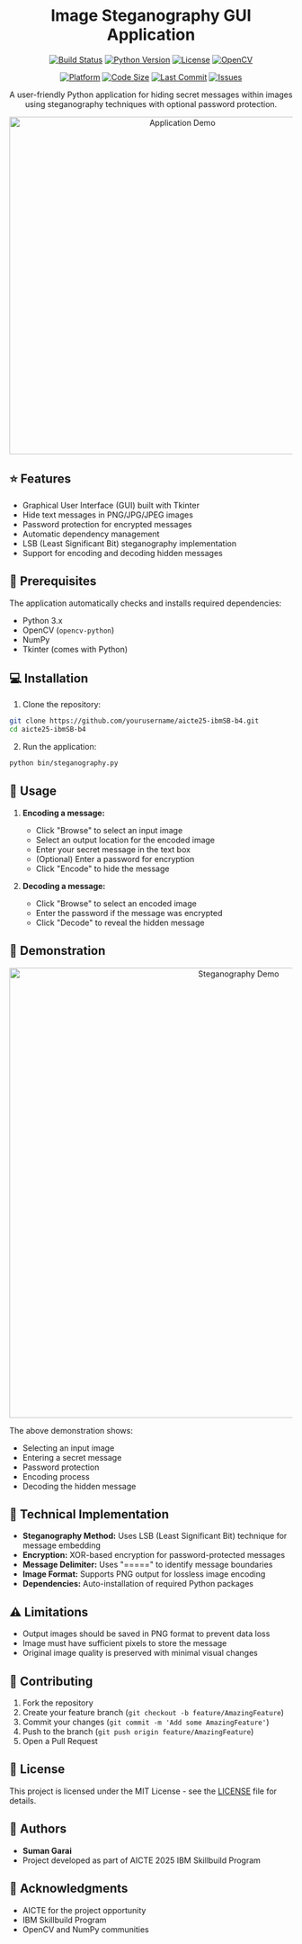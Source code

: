 <div align="center">

# Image Steganography GUI Application

[![Build Status](https://img.shields.io/badge/build-passing-brightgreen.svg)]()
[![Python Version](https://img.shields.io/badge/python-3.x-blue.svg)](https://www.python.org/downloads/)
[![License](https://img.shields.io/badge/license-MIT-green.svg)](LICENSE)
[![OpenCV](https://img.shields.io/badge/opencv-4.x-orange.svg)](https://opencv.org/)
<!-- [![Dependencies](https://img.shields.io/badge/dependencies-auto_managed-brightgreen.svg)]() -->
[![Platform](https://img.shields.io/badge/platform-windows%20%7C%20linux%20%7C%20macos-lightgrey.svg)]()
[![Code Size](https://img.shields.io/github/languages/code-size/yourusername/aicte25-ibmSB-b4.svg)]()
[![Last Commit](https://img.shields.io/github/last-commit/yourusername/aicte25-ibmSB-b4.svg)]()
[![Issues](https://img.shields.io/github/issues/yourusername/aicte25-ibmSB-b4.svg)]()

<p align="center">
A user-friendly Python application for hiding secret messages within images using steganography techniques with optional password protection.
</p>

<p align="center">
<img src="demo.gif" alt="Application Demo" width="600"/>
</p>

</div>

## ⭐ Features

- Graphical User Interface (GUI) built with Tkinter
- Hide text messages in PNG/JPG/JPEG images
- Password protection for encrypted messages
- Automatic dependency management
- LSB (Least Significant Bit) steganography implementation
- Support for encoding and decoding hidden messages

## 🚀 Prerequisites

The application automatically checks and installs required dependencies:
- Python 3.x
- OpenCV (`opencv-python`)
- NumPy
- Tkinter (comes with Python)

## 💻 Installation

1. Clone the repository:
```bash
git clone https://github.com/yourusername/aicte25-ibmSB-b4.git
cd aicte25-ibmSB-b4
```

2. Run the application:
```bash
python bin/steganography.py
```

## 🎯 Usage

1. **Encoding a message:**
   - Click "Browse" to select an input image
   - Select an output location for the encoded image
   - Enter your secret message in the text box
   - (Optional) Enter a password for encryption
   - Click "Encode" to hide the message

2. **Decoding a message:**
   - Click "Browse" to select an encoded image
   - Enter the password if the message was encrypted
   - Click "Decode" to reveal the hidden message

## 🎥 Demonstration

<p align="center">
<img src="demo.gif" alt="Steganography Demo" width="800"/>
</p>

The above demonstration shows:
- Selecting an input image
- Entering a secret message
- Password protection
- Encoding process
- Decoding the hidden message

## 🔧 Technical Implementation

- **Steganography Method:** Uses LSB (Least Significant Bit) technique for message embedding
- **Encryption:** XOR-based encryption for password-protected messages
- **Message Delimiter:** Uses "=====" to identify message boundaries
- **Image Format:** Supports PNG output for lossless image encoding
- **Dependencies:** Auto-installation of required Python packages

## ⚠️ Limitations

- Output images should be saved in PNG format to prevent data loss
- Image must have sufficient pixels to store the message
- Original image quality is preserved with minimal visual changes

## 🤝 Contributing

1. Fork the repository
2. Create your feature branch (`git checkout -b feature/AmazingFeature`)
3. Commit your changes (`git commit -m 'Add some AmazingFeature'`)
4. Push to the branch (`git push origin feature/AmazingFeature`)
5. Open a Pull Request

## 📝 License

This project is licensed under the MIT License - see the [LICENSE](LICENSE) file for details.

## 👥 Authors

- **Suman Garai**
- Project developed as part of AICTE 2025 IBM Skillbuild Program

## 🙏 Acknowledgments

- AICTE for the project opportunity
- IBM Skillbuild Program
- OpenCV and NumPy communities
